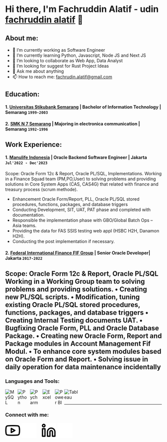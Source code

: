 # Hi there, I'm Fachruddin Alatif - udin  [fachruddin alatif](https://www.youtube.com/channel/UC4yw1aUfCVzW2p4CrjsW6_g) 👋
## About me:
- 🔭 I’m currently working as Software Engineer
- 🌱 I’m currently learning Python, Javascript, Node JS and Next JS
- 👯 I’m looking to collaborate as Web App, Data Analyst
- 🤔 I’m looking for suggest for Rust Project Ideas
- 💬 Ask me about anything
- 📫 How to reach me: fachrudin.alatif@gmail.com

## Education:

#### 1. [Universitas Stikubank Semarang](https://www.unisbank.ac.id/v3/) | Bachelor of Information Technology | Semarang `1999-2003`
   
 #### 2. [SMK N 7 Semarang](https://smkn7smg.sch.id/website/) | Majoring in electronica communication | Semarang `1992-1996`

## Work Experience:
#### 1. [Manulife Indonesia](https://www.manulife.co.id/) | Oracle Backend Software Engineer | Jakarta `Jul'2022 - Dec'2023` 
Scope: Oracle Form 12c & Report, Oracle PL/SQL, Implementations.
Working in a Finance Squad team (PM,PO,User) to solving problems and providing solutions in
Core System Apps (CAS, CAS4G) that related with finance and treasury process (scrum
methode).
- Enhancement Oracle Form/Report, PLL, Oracle PL/SQL stored procedures, functions,
packages, and database triggers
- Conducting Development, SIT, UAT, PAT phase and completed with documentation.
- Responsible the implementation phase with GBO/Global Batch Ops – Asia teams.
- Providing the data for FAS SSIS testing web appl (HSBC H2H, Danamon H2H).
- Conducting the post implementation if necessary.
#### 2. [Federal International Finance FIF Group](https://www.fifgroup.co.id/) | Senior Oracle Developer| Jakarta `2017-2022`
Scope: Oracle Form 12c & Report, Oracle PL/SQL
Working in a Working Group team to solving problems and providing solutions.
• Creating new PL/SQL scripts.
• Modification, tuning existing Oracle PL/SQL stored procedures, functions, packages, and
database triggers
• Creating Internal Testing documents UAT.
• Bugfixing Oracle Form, PLL and Oracle Database Package.
• Creating new Oracle Form, Report and Package modules in Account Management Fif Modul.
• To enhance core system modules based on Oracle Form and Report.
• Solving issue in daily operation for data maintenance incidentally
---

### Languages and Tools:

[<img align="left" alt="MySQL" width="30px" src="https://cdn.jsdelivr.net/gh/devicons/devicon/icons/mysql/mysql-original.svg" style="padding-right:10px;" />][webdev]
[<img align="left" alt="Python" width="30px" src="https://upload.wikimedia.org/wikipedia/commons/thumb/c/c3/Python-logo-notext.svg/110px-Python-logo-notext.svg.png?20100317150552" style="padding-right:10px;" />][webdev]
[<img align="left" alt="Pycharm" width="30px" src="https://upload.wikimedia.org/wikipedia/commons/thumb/1/1d/PyCharm_Icon.svg/220px-PyCharm_Icon.svg.png" style="padding-right:10px;" />][webdev]
[<img align="left" alt="Excel" width="30px" src="https://is2-ssl.mzstatic.com/image/thumb/Purple126/v4/a8/fd/5a/a8fd5a84-c6f1-355f-3b9f-6e86598efaa3/XCEL.png/1200x630bb.png" style="padding-right:10px;" />][webdev]
[<img align="left" alt="Power BI" width="30px" src="https://powerbi.microsoft.com/pictures/application-logos/svg/powerbi.svg" style="padding-right:0px;" />][webdev]
[<img align="left" alt="Tableau" width="50px" src="https://logos-world.net/wp-content/uploads/2021/10/Tableau-Symbol.png" style="padding-right:10px;" />][webdev]

<br />
<br />

---
### Connect with me:

[![website](./img/youtube-light.svg)](https://www.youtube.com/channel/UC4yw1aUfCVzW2p4CrjsW6_g#gh-light-mode-only)
[![website](./img/youtube-dark.svg)](https://www.youtube.com/channel/UC4yw1aUfCVzW2p4CrjsW6_g#gh-dark-mode-only)
&nbsp;&nbsp;
[![website](./img/linkedin-light.svg)](https://www.linkedin.com/in/fachruddinal#gh-light-mode-only)
[![website](./img/linkedin-dark.svg)](https://www.linkedin.com/in/fachruddinal#gh-dark-mode-only)
&nbsp;&nbsp;



[webdev]: https://github.com/alatifa/alatifa
